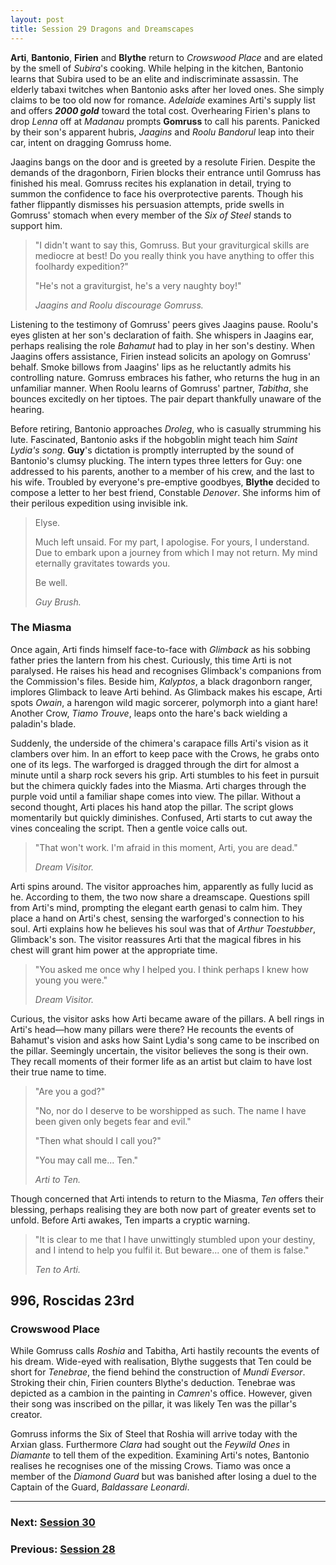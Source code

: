 ```yaml
---
layout: post
title: Session 29 Dragons and Dreamscapes
---
```


**Arti**, **Bantonio**, **Firien** and **Blythe** return to *Crowswood Place* and are elated by the smell of *Subira*'s cooking. While helping in the kitchen, Bantonio learns that Subira used to be an elite and indiscriminate assassin. The elderly tabaxi twitches when Bantonio asks after her loved ones. She simply claims to be too old now for romance. *Adelaide* examines Arti's supply list and offers ***2000 gold*** toward the total cost. Overhearing Firien's plans to drop *Lenna* off at *Madanau* prompts **Gomruss** to call his parents. Panicked by their son's apparent hubris, *Jaagins* and *Roolu Bandorul* leap into their car, intent on dragging Gomruss home.

Jaagins bangs on the door and is greeted by a resolute Firien. Despite the demands of the dragonborn, Firien blocks their entrance until Gomruss has finished his meal. Gomruss recites his explanation in detail, trying to summon the confidence to face his overprotective parents. Though his father flippantly dismisses his persuasion attempts, pride swells in Gomruss' stomach when every member of the *Six of Steel* stands to support him.

> "I didn't want to say this, Gomruss. But your graviturgical skills are mediocre at best! Do you really think you have anything to offer this foolhardy expedition?"
>
> "He's not a graviturgist, he's a very naughty boy!"
>
> *Jaagins and Roolu discourage Gomruss.*

Listening to the testimony of Gomruss' peers gives Jaagins pause. Roolu's eyes glisten at her son's declaration of faith. She whispers in Jaagins ear, perhaps realising the role *Bahamut* had to play in her son's destiny. When Jaagins offers assistance, Firien instead solicits an apology on Gomruss' behalf. Smoke billows from Jaagins' lips as he reluctantly admits his controlling nature. Gomruss embraces his father, who returns the hug in an unfamiliar manner. When Roolu learns of Gomruss' partner, *Tabitha*, she bounces excitedly on her tiptoes. The pair depart thankfully unaware of the hearing.

Before retiring, Bantonio approaches *Droleg*, who is casually strumming his lute. Fascinated, Bantonio asks if the hobgoblin might teach him *Saint Lydia's song*. **Guy**'s dictation is promptly interrupted by the sound of Bantonio's clumsy plucking. The intern types three letters for Guy: one addressed to his parents, another to a member of his crew, and the last to his wife. Troubled by everyone's pre-emptive goodbyes, **Blythe** decided to compose a letter to her best friend, Constable *Denover*. She informs him of their perilous expedition using invisible ink.

> Elyse.
>
> Much left unsaid. For my part, I apologise. For yours, I understand. Due to embark upon a journey from which I may not return. My mind eternally gravitates towards you.
>
> Be well.
>
> *Guy Brush.*

### The Miasma

Once again, Arti finds himself face-to-face with *Glimback* as his sobbing father pries the lantern from his chest. Curiously, this time Arti is not paralysed. He raises his head and recognises Glimback's companions from the Commission's files. Beside him, *Kalyptos*, a black dragonborn ranger, implores Glimback to leave Arti behind. As Glimback makes his escape, Arti spots *Owain*, a harengon wild magic sorcerer, polymorph into a giant hare! Another Crow, *Tiamo Trouve*, leaps onto the hare's back wielding a paladin's blade.

Suddenly, the underside of the chimera's carapace fills Arti's vision as it clambers over him. In an effort to keep pace with the Crows, he grabs onto one of its legs. The warforged is dragged through the dirt for almost a minute until a sharp rock severs his grip. Arti stumbles to his feet in pursuit but the chimera quickly fades into the Miasma. Arti charges through the purple void until a familiar shape comes into view. The pillar. Without a second thought, Arti places his hand atop the pillar. The script glows momentarily but quickly diminishes. Confused, Arti starts to cut away the vines concealing the script. Then a gentle voice calls out.

> "That won't work. I'm afraid in this moment, Arti, you are dead."
>
> *Dream Visitor.*

Arti spins around. The visitor approaches him, apparently as fully lucid as he. According to them, the two now share a dreamscape. Questions spill from Arti's mind, prompting the elegant earth genasi to calm him. They place a hand on Arti's chest, sensing the warforged's connection to his soul. Arti explains how he believes his soul was that of *Arthur Toestubber*, Glimback's son. The visitor reassures Arti that the magical fibres in his chest will grant him power at the appropriate time.

> "You asked me once why I helped you. I think perhaps I knew how young you were."
>
> *Dream Visitor.*

Curious, the visitor asks how Arti became aware of the pillars. A bell rings in Arti's head—how many pillars were there? He recounts the events of Bahamut's vision and asks how Saint Lydia's song came to be inscribed on the pillar. Seemingly uncertain, the visitor believes the song is their own. They recall moments of their former life as an artist but claim to have lost their true name to time.

> "Are you a god?"
>
> "No, nor do I deserve to be worshipped as such. The name I have been given only begets fear and evil."
>
> "Then what should I call you?"
>
> "You may call me... Ten."
>
> *Arti to Ten.*

Though concerned that Arti intends to return to the Miasma, *Ten* offers their blessing, perhaps realising they are both now part of greater events set to unfold. Before Arti awakes, Ten imparts a cryptic warning.

> "It is clear to me that I have unwittingly stumbled upon your destiny, and I intend to help you fulfil it. But beware... one of them is false."
>
> *Ten to Arti.*

## **996, Roscidas 23rd**

### Crowswood Place

While Gomruss calls *Roshia* and Tabitha, Arti hastily recounts the events of his dream. Wide-eyed with realisation, Blythe suggests that Ten could be short for *Tenebrae*, the fiend behind the construction of *Mundi Eversor*. Stroking their chin, Firien counters Blythe's deduction. Tenebrae was depicted as a cambion in the painting in *Camren*'s office. However, given their song was inscribed on the pillar, it was likely Ten was the pillar's creator.

Gomruss informs the Six of Steel that Roshia will arrive today with the Arxian glass. Furthermore *Clara* had sought out the *Feywild Ones* in *Diamante* to tell them of the expedition. Examining Arti's notes, Bantonio realises he recognises one of the missing Crows. Tiamo was once a member of the *Diamond Guard* but was banished after losing a duel to the Captain of the Guard, *Baldassare Leonardi*.

---

### **Next: [Session 30](session-30)**
### **Previous: [Session 28](session-28)**
